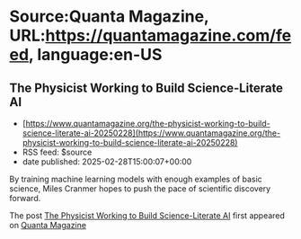 # Source:Quanta Magazine, URL:https://quantamagazine.com/feed, language:en-US

## The Physicist Working to Build Science-Literate AI
 - [https://www.quantamagazine.org/the-physicist-working-to-build-science-literate-ai-20250228](https://www.quantamagazine.org/the-physicist-working-to-build-science-literate-ai-20250228)
 - RSS feed: $source
 - date published: 2025-02-28T15:00:07+00:00

By training machine learning models with enough examples of basic science, Miles Cranmer hopes to push the pace of scientific discovery forward.            <p>The post <a href="https://www.quantamagazine.org/the-physicist-working-to-build-science-literate-ai-20250228/" target="_blank">The Physicist Working to Build Science-Literate AI</a> first appeared on <a href="https://www.quantamagazine.org" target="_blank">Quanta Magazine</a></p>

